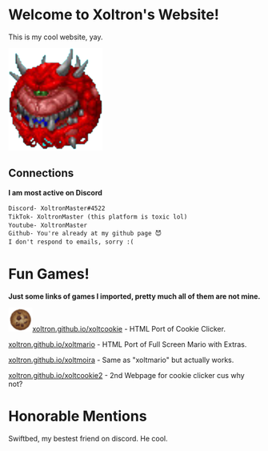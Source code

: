 # Welcome to Xoltron's Website!
This is my cool website, yay. 

![](/images/Screenshot_2022-03-10_12.35.30_PM-removebg-preview.png)

## Connections
**I am most active on Discord**
```markdown
Discord- XoltronMaster#4522
TikTok- XoltronMaster (this platform is toxic lol)
Youtube- XoltronMaster
Github- You're already at my github page 😈
I don't respond to emails, sorry :(
```

# Fun Games!
**Just some links of games I imported, pretty much all of them are not mine.**

![](/images/cookie.png)[xoltron.github.io/xoltcookie](/xoltcookie/) - HTML Port of Cookie Clicker.

[xoltron.github.io/xoltmario](/xoltmario/) - HTML Port of Full Screen Mario with Extras.

[xoltron.github.io/xoltmoira](/xoltmoira/) - Same as "xoltmario" but actually works.

[xoltron.github.io/xoltcookie2](/xoltcookie2/) - 2nd Webpage for cookie clicker cus why not?

# Honorable Mentions

Swiftbed, my bestest friend on discord. He cool.
